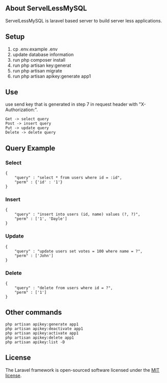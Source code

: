 ## About ServelLessMySQL

ServelLessMySQL is laravel based server to build server less applications.

## Setup 

1) cp .env.example .env
2) update database information
3) run php composer install
5) run php artisan key:generat
6) run php artisan migrate
7) run php artisan apikey:generate app1

## Use

use send key that is generated in step 7 in request header with "X-Authorization:".
```
Get -> select query
Post -> insert query
Put -> update query
Delete -> delete query
```
## Query Example


### Select
```
{
    "query" : "select * from users where id = :id", 
    "perm" : {'id' : '1'}
}
```
### Insert
```
{
    "query" : "insert into users (id, name) values (?, ?)", 
    "perm" : ['1', 'Dayle']
}
```
### Update
```
{
    "query" : "update users set votes = 100 where name = ?", 
    "perm" : ['John']
}
```
### Delete
```
{
    "query" : "delete from users where id = ?", 
    "perm" : ['1']
}
```

## Other commands
```
php artisan apikey:generate app1
php artisan apikey:deactivate app1
php artisan apikey:activate app1
php artisan apikey:delete app1
php artisan apikey:list -D
```
## License

The Laravel framework is open-sourced software licensed under the [MIT license](https://opensource.org/licenses/MIT).
